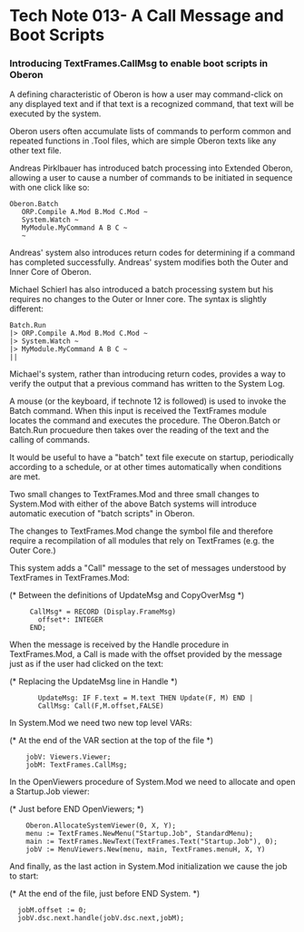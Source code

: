 # Tech Note 013- A Call Message and Boot Scripts
### Introducing TextFrames.CallMsg to enable boot scripts in Oberon

A defining characteristic of Oberon is how a user may command-click on any displayed text and if that text is a recognized command, that text will be executed by the system.

Oberon users often accumulate lists of commands to perform common and repeated functions in .Tool files, which are simple Oberon texts like any other text file.

Andreas Pirklbauer has introduced batch processing into Extended Oberon, allowing a user to cause a number of commands to be initiated in sequence with one click like so:

```
Oberon.Batch
   ORP.Compile A.Mod B.Mod C.Mod ~
   System.Watch ~
   MyModule.MyCommand A B C ~
   ~
```
Andreas' system also introduces return codes for determining if a command has completed successfully. Andreas' system modifies both the Outer and Inner Core of Oberon.

Michael Schierl has also introduced a batch processing system but his requires no changes to the Outer or Inner core. The syntax is slightly different:

```
Batch.Run
|> ORP.Compile A.Mod B.Mod C.Mod ~
|> System.Watch ~
|> MyModule.MyCommand A B C ~
||
```
Michael's system, rather than introducing return codes, provides a way to verify the output that a previous command has written to the System Log.

A mouse (or the keyboard, if technote 12 is followed) is used to invoke the Batch command. When this input is received the TextFrames module locates the command and executes the procedure. The Oberon.Batch or Batch.Run procuedure then takes over the reading of the text and the calling of commands.

It would be useful to have a "batch" text file execute on startup, periodically according to a schedule, or at other times automatically when conditions are met. 

Two small changes to TextFrames.Mod and three small changes to System.Mod with either of the above Batch systems will introduce automatic execution of "batch scripts" in Oberon.

The changes to TextFrames.Mod change the symbol file and therefore require a recompilation of all modules that rely on TextFrames (e.g. the Outer Core.)

This system adds a "Call" message to the set of messages understood by TextFrames in TextFrames.Mod:

(* Between the definitions of UpdateMsg and CopyOverMsg *)
```
     CallMsg* = RECORD (Display.FrameMsg)
       offset*: INTEGER
     END;
```

When the message is received by the Handle procedure in TextFrames.Mod, a Call is made with the offset provided by the message just as if the user had clicked on the text:

(* Replacing the UpdateMsg line in Handle *)
```
       UpdateMsg: IF F.text = M.text THEN Update(F, M) END | 
       CallMsg: Call(F,M.offset,FALSE)
```

In System.Mod we need two new top level VARs:

(* At the end of the VAR section at the top of the file *)
```
    jobV: Viewers.Viewer;
    jobM: TextFrames.CallMsg;
```

In the OpenViewers procedure of System.Mod we need to allocate and open a Startup.Job viewer:

(* Just before END OpenViewers; *)
```
    Oberon.AllocateSystemViewer(0, X, Y);
    menu := TextFrames.NewMenu("Startup.Job", StandardMenu);
    main := TextFrames.NewText(TextFrames.Text("Startup.Job"), 0);
    jobV := MenuViewers.New(menu, main, TextFrames.menuH, X, Y)
```

And finally, as the last action in System.Mod initialization we cause the job to start:

(* At the end of the file, just before END System. *)
```
  jobM.offset := 0;
  jobV.dsc.next.handle(jobV.dsc.next,jobM);
```

